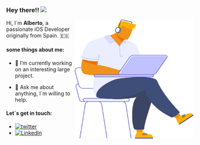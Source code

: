 ### Hey there!! <img src="https://media.giphy.com/media/hvRJCLFzcasrR4ia7z/giphy.gif" width="25px">

<img align="right" alt="GIF" src="/Assets/me.svg?raw=true" width="320" height="320" />  

Hi, I´m **Alberto**, a passionate iOS Developer originally from Spain. 🇪🇸

#### some things about me:
- 🔭 I’m currently working on an interesting large project.  <!-- something cool -->
<!--
- 🌱 I’m currently **open to job offers**.
- 👯 I’m looking to collaborate on interesting suggestions.
-->
- 💬 Ask me about anything, I´m willing to help.

<!-- 
 📝[Resume](https://drive.google.com/) REMEMBER TO ADD THE LINK when updated!
-->

#### Let´s get in touch:   
- [![twitter](https://img.shields.io/badge/-@AlbertoTalavan-00ACEE.svg?style=for-the-badge&logo=twitter&color=black
 "Alberto Talaván")](https://twitter.com/albertotalavan)
- [![LinkedIn](https://img.shields.io/badge/-@AlbertoTalavan-00ACEE.svg?style=for-the-badge&logo=linkedin&color=0C62A7
 "Alberto Talaván")](https://www.linkedin.com/in/alberto-t-491001173/)

<!-- 
- [![Mail](https://img.shields.io/badge/-send%20me%20an%20email-00ACEE.svg?style=for-the-badge&logo=gmail&color=black
 "Alberto Talaván")](mailto:albertotalavan@gmail.com?Subject=Hi%20Alberto!)

- [![discord](https://img.shields.io/badge/-Alberto%20T%235557-00ACEE.svg?style=for-the-badge&logo=discord&color=black "Alberto")](https://discord.com/) 
-->
